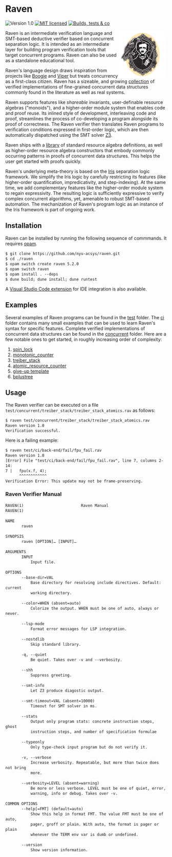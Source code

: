 # Raven
![Version 1.0](https://img.shields.io/badge/version-1.0-green.svg)
[![MIT licensed](https://img.shields.io/badge/license-MIT-blue.svg)](https://raw.githubusercontent.com/nyu-acsys/raven/master/LICENSE)
[![Builds, tests & co](https://github.com/nyu-acsys/raven/actions/workflows/ci.yml/badge.svg?branch=main)](https://github.com/nyu-acsys/raven/actions/workflows/ci.yml)

<img align="right" width="150" src="logo.png"/>

Raven is an intermediate verification language and SMT-based deductive verifier based on concurrent separation logic. It is intended as an intermediate layer for building program verification tools that target concurrent programs. Raven can also be used as a standalone educational tool.

Raven's language design draws inspiration from projects like [Boogie](https://www.microsoft.com/en-us/research/project/boogie-an-intermediate-verification-language/) and [Viper](https://www.pm.inf.ethz.ch/research/viper.html) but treats concurrency as a first-class citizen. 
Raven has a sizeable, and growing [collection](test/concurrent) of verified implementations of fine-grained concurrent data structures commonly found in the literature as well as real systems.

Raven supports features like *shareable* invariants, user-definable resource algebras ("monoids"), and a higher-order module system that enables code and proof reuse. Its inlined style of development, interleaving code and proof, streamlines the process of co-developing a program alongside its proof of correctness. The Raven verifier then translates Raven programs to verification conditions expressed in first-order logic, which are then automatically dispatched using the SMT solver [Z3](https://github.com/Z3Prover/z3).

Raven ships with a [library](lib/library/resource_algebra.rav) of standard resource algebra definitions, as well as higher-order resource algebra constructors that embody commonly occurring patterns in proofs of concurrent data structures. This helps the user get started with proofs quickly.

Raven's underlying meta-theory is based on the [Iris](https://iris-project.org/) separation logic framework. We simplify the Iris logic by carefully restricting its features (like higher-order quantification, impredicativity, and step-indexing). At the same time, we add complementary features like the higher-order module system to regain expressivity. The resulting logic is sufficiently expressive to verify complex concurrent algorithms, yet, amenable to robust SMT-based automation. The mechanization of Raven's program logic as an instance of the Iris framework is part of ongoing work.


## Installation
Raven can be installed by running the following sequence of commmands. It requires [opam](https://opam.ocaml.org/).
```
$ git clone https://github.com/nyu-acsys/raven.git
$ cd ./raven
$ opam switch create raven 5.2.0
$ opam switch raven
$ opam install . --deps
$ dune build; dune install; dune runtest
```

A [Visual Studio Code extension](https://github.com/nyu-acsys/raven-lang) for IDE integration is also available.

## Examples
Several examples of Raven programs can be found in the [test](test) folder. The [ci](test/ci) folder contains many small examples that can be used to learn Raven's syntax for specific features. Complete verified implementations of concurrent data structures can be found in the [concurrent](test/concurrent) folder. Here are a few notable ones to get started, in roughly increasing order of complexity:
1. [spin_lock](test/concurrent/lock/spin-lock.rav)
1. [monotonic_counter](test/concurrent/counter/counter_monotonic.rav)
1. [treiber_stack](test/concurrent/treiber_stack/treiber_stack_atomics.rav)
1. [atomic_resource_counter](test/comparison/arc_atomics.rav)
1. [give-up template](test/concurrent/templates/give-up.rav)
1. [bplustree](test/concurrent/templates/bplustree.rav)

## Usage
The Raven verifier can be executed on a file `test/concurrent/treiber_stack/treiber_stack_atomics.rav` as follows:
```
$ raven test/concurrent/treiber_stack/treiber_stack_atomics.rav
Raven version 1.0
Verification successful.
```
Here is a failing example:
```
$ raven test/ci/back-end/fail/fpu_fail.rav
Raven version 1.0
[Error] File "test/ci/back-end/fail/fpu_fail.rav", line 7, columns 2-14:
7 |   fpu(x.f, 4);
      ^^^^^^^^^^^^
Verification Error: This update may not be frame-preserving.
```

### Raven Verifier Manual
```
RAVEN(1)                         Raven Manual                         RAVEN(1)

NAME
       raven

SYNOPSIS
       raven [OPTION]… [INPUT]…

ARGUMENTS
       INPUT
           Input file.

OPTIONS
       --base-dir=VAL
           Base directory for resolving include directives. Default: current
           working directory.
           
       --color=WHEN (absent=auto)
           Colorize the output. WHEN must be one of auto, always or never.

       --lsp-mode
           Format error messages for LSP integration.

       --nostdlib
           Skip standard library.

       -q, --quiet
           Be quiet. Takes over -v and --verbosity.

       --shh
           Suppress greeting.

       --smt-info
           Let Z3 produce diagostic output.

       --smt-timeout=VAL (absent=10000)
           Timeout for SMT solver in ms.

       --stats
           Output only program stats: concrete instruction steps, ghost
           instruction steps, and number of specification formulae

       --typeonly
           Only type-check input program but do not verify it.

       -v, --verbose
           Increase verbosity. Repeatable, but more than twice does not bring
           more.

       --verbosity=LEVEL (absent=warning)
           Be more or less verbose. LEVEL must be one of quiet, error,
           warning, info or debug. Takes over -v.

COMMON OPTIONS
       --help[=FMT] (default=auto)
           Show this help in format FMT. The value FMT must be one of auto,
           pager, groff or plain. With auto, the format is pager or plain
           whenever the TERM env var is dumb or undefined.

       --version
           Show version information.
```
